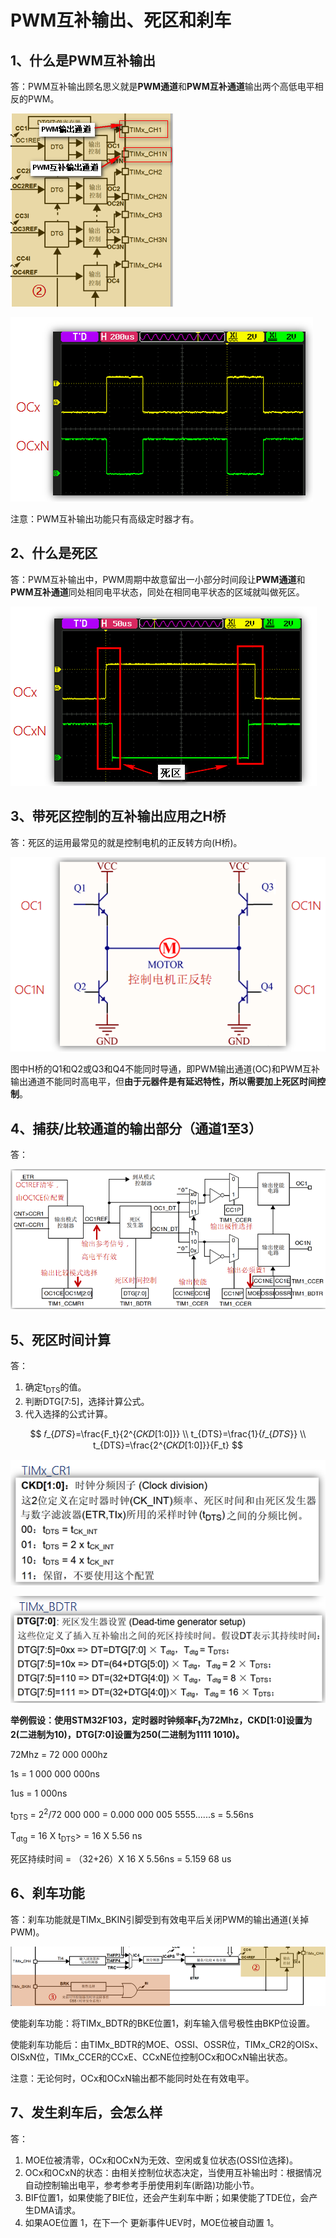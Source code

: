 # PWM互补输出、死区和刹车



## 1、什么是PWM互补输出

答：PWM互补输出顾名思义就是**PWM通道**和**PWM互补通道**输出两个高低电平相反的PWM。

![](图片/PWM互补输出通道.png)

![](图片/PWM互补输出现象.png)

注意：PWM互补输出功能只有高级定时器才有。



## 2、什么是死区

答：PWM互补输出中，PWM周期中故意留出一小部分时间段让**PWM通道**和**PWM互补通道**同处相同电平状态，同处在相同电平状态的区域就叫做死区。

![](图片/PWM互补死区.png)



## 3、带死区控制的互补输出应用之H桥

答：死区的运用最常见的就是控制电机的正反转方向(H桥)。

![](图片/简易H桥图.png)

图中H桥的Q1和Q2或Q3和Q4不能同时导通，即PWM输出通道(OC)和PWM互补输出通道不能同时高电平，但**由于元器件是有延迟特性，所以需要加上死区时间控制**。



## 4、捕获/比较通道的输出部分（通道1至3）

答：

![](图片/带死区的PWM输出通道结构图.png)



## 5、死区时间计算

答：

1. 确定t<sub>DTS</sub>的值。
2. 判断DTG[7:5]，选择计算公式。
3. 代入选择的公式计算。

$$
𝑓_{𝐷𝑇𝑆}=\frac{F_t}{2^{𝐶𝐾𝐷[1:0]}}
\\
t_{DTS}=\frac{1}{𝑓_{𝐷𝑇𝑆}}
\\
t_{DTS}=\frac{2^{𝐶𝐾𝐷[1:0]}}{F_t}
$$

![](图片/死区时间计算1.png)

![](图片/死区时间计算2.png)

**举例假设：使用STM32F103，定时器时钟频率F<sub>t</sub>为72Mhz，CKD[1:0]设置为2(二进制为10)，DTG[7:0]设置为250(二进制为1111 1010)。**

72Mhz = 72 000 000hz

1s = 1 000 000 000ns

1us = 1 000ns

t<sub>DTS</sub>  =  2<sup>2</sup>/72 000 000  =  0.000 000 005 5555......s = 5.56ns

T<sub>dtg</sub> = 16 X t<sub>DTS</sub>> = 16 X 5.56 ns

死区持续时间 = （32+26）X 16 X 5.56ns = 5.159 68 us



## 6、刹车功能

答：刹车功能就是TIMx_BKIN引脚受到有效电平后关闭PWM的输出通道(关掉PWM)。

![](图片/刹车功能框架.png)

使能刹车功能：将TIMx_BDTR的BKE位置1，刹车输入信号极性由BKP位设置。

使能刹车功能后：由TIMx_BDTR的MOE、OSSI、OSSR位，TIMx_CR2的OISx、OISxN位，TIMx_CCER的CCxE、CCxNE位控制OCx和OCxN输出状态。

注意：无论何时，OCx和OCxN输出都不能同时处在有效电平。



## 7、发生刹车后，会怎么样

答：

1. MOE位被清零，OCx和OCxN为无效、空闲或复位状态(OSSI位选择)。
2.  OCx和OCxN的状态：由相关控制位状态决定，当使用互补输出时：根据情况自动控制输出电平，参考参考手册使用刹车(断路)功能小节。
3. BIF位置1，如果使能了BIE位，还会产生刹车中断；如果使能了TDE位，会产生DMA请求。
4. 如果AOE位置 1，在下一个 更新事件UEV时，MOE位被自动置 1。
